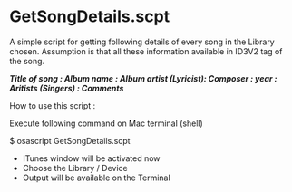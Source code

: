 # GetSongDetails.scpt

A simple script for getting following details of every song in the Library chosen. Assumption is that all these information available in ID3V2 tag of the song. 

**_Title of song : Album name : Album artist (Lyricist): Composer : year : Aritists (Singers) : Comments_**



How to use this script :

Execute following command on Mac terminal (shell)

$ osascript GetSongDetails.scpt
- ITunes window will be activated now 
- Choose the Library / Device  
- Output will be available on the Terminal
